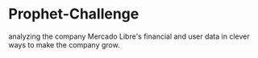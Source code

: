 # Prophet-Challenge
analyzing the company Mercado Libre's financial and user data in clever ways to make the company grow.
